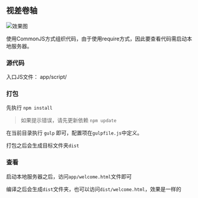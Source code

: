 ## 视差卷轴

![效果图](https://lh3.googleusercontent.com/-ln9_cU20UII/VPgpGY2xDtI/AAAAAAAACU4/hMNZlJVcHGw/s144/parallax.JPG)


使用CommonJS方式组织代码，由于使用require方式，因此要查看代码需启动本地服务器。


### 源代码

入口JS文件： app/script/

### 打包

先执行 `npm install`

> 如果提示错误，请先更新依赖 `npm update`

在当前目录执行 `gulp` 即可，配置项在`gulpfile.js`中定义。

打包之后会生成目标文件夹`dist`


### 查看

启动本地服务器之后，访问`app/welcome.html`文件即可

编译之后会生成`dist`文件夹，也可以访问`dist/welcome.html`，效果是一样的


